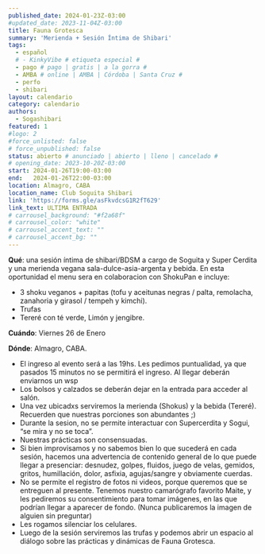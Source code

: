```yaml
---
published_date: 2024-01-23Z-03:00
#updated_date: 2023-11-04Z-03:00
title: Fauna Grotesca
summary: 'Merienda + Sesión Íntima de Shibari'
tags:
  - español
  # - KinkyVibe # etiqueta especial #
  - pago # pago | gratis | a la gorra #
  - AMBA # online | AMBA | Córdoba | Santa Cruz #
  - perfo
  - shibari
layout: calendario
category: calendario
authors:
  - Sogashibari
featured: 1
#logo: 2
#force_unlisted: false
# force_unpublished: false
status: abierto # anunciado | abierto | lleno | cancelado #
# opening_date: 2023-10-20Z-03:00
start: 2024-01-26T19:00-03:00
end:   2024-01-26T22:00-03:00
location: Almagro, CABA
location_name: Club Soguita Shibari
link: 'https://forms.gle/asFkvdcsG1R2fT629'
link_text: ULTIMA ENTRADA
# carrousel_background: "#f2a68f"
# carrousel_color: "white"
# carrousel_accent_text: ""
# carrousel_accent_bg: ""
---
```

**Qué**: una sesión íntima de shibari/BDSM a cargo de Soguita y Super Cerdita y una merienda vegana sala-dulce-asia-argenta y bebida. En esta oportunidad el menu sera en colaboracion con ShokuPan e incluye:

- 3 shoku veganos + papitas (tofu y aceitunas negras / palta, remolacha, zanahoria y girasol / tempeh y kimchi).
- Trufas
- Tereré con té verde, Limón y jengibre.

**Cuándo**: Viernes 26 de Enero

**Dónde**: Almagro, CABA.

- El ingreso al evento será a las 19hs. Les pedimos puntualidad, ya que pasados 15 minutos no se permitirá el ingreso. Al llegar deberán enviarnos un wsp
- Los bolsos y calzados se deberán dejar en la entrada para acceder al salón.
- Una vez ubicadxs serviremos la merienda (Shokus) y la bebida (Tereré). Recuerden que nuestras porciones son abundantes ;)
- Durante la sesion, no se permite interactuar con Supercerdita y Sogui, “se mira y no se toca”.
- Nuestras prácticas son consensuadas. 
- Si bien improvisamos y no sabemos bien lo que sucederá en cada sesión, hacemos una advertencia de contenido general de lo que puede llegar a presenciar: desnudez, golpes, fluidos, juego de velas, gemidos, gritos, humillación, dolor, asfixia, agujas/sangre y obviamente cuerdas.
- No se permite el registro de fotos ni videos, porque queremos que se entreguen al presente. Tenemos nuestro camarógrafo favorito Maite, y les pediremos su consentimiento para tomar imágenes, en las que podrían llegar a aparecer de fondo. (Nunca publicaremos la imagen de alguien sin preguntar)
- Les rogamos silenciar los celulares.
- Luego de la sesión serviremos las trufas y podemos abrir un espacio al diálogo sobre las prácticas y dinámicas de Fauna Grotesca.